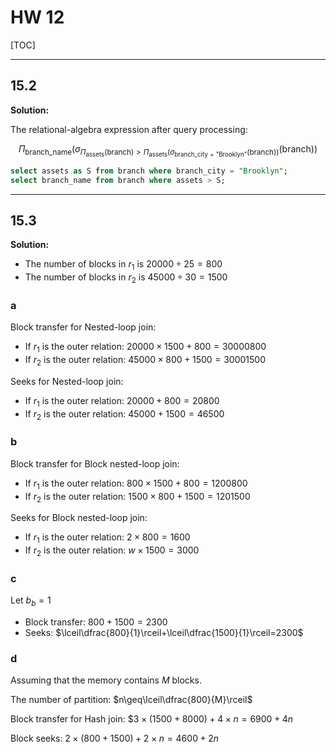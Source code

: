 # HW 12

[TOC]

---

## 15.2

**Solution:**

The relational-algebra expression after query processing:

$$\Pi_{\text{branch\_name}}(\sigma_{\Pi_{\text{assets}}(\text{branch})>\Pi_{\text{assets}}(\sigma_{\text{branch\_city}=\text{"Brooklyn"}}(\text{branch}))}(\text{branch}))$$

```sql
select assets as S from branch where branch_city = "Brooklyn";
select branch_name from branch where assets > S;
```

---

## 15.3

**Solution:**

* The number of blocks in $r_1$ is $20000\div25=800$
* The number of blocks in $r_2$ is $45000\div30=1500$

### a

Block transfer for Nested-loop join: 

* If $r_1$ is the outer relation: $20000\times1500+800=30000800$
* If $r_2$ is the outer relation: $45000\times800+1500=30001500$

Seeks for Nested-loop join:

* If $r_1$ is the outer relation: $20000+800=20800$
* If $r_2$ is the outer relation: $45000+1500=46500$

### b

Block transfer for Block nested-loop join:

* If $r_1$ is the outer relation: $800\times1500+800=1200800$
* If $r_2$ is the outer relation: $1500\times800+1500=1201500$

Seeks for Block nested-loop join:

* If $r_1$ is the outer relation: $2\times800=1600$
* If $r_2$ is the outer relation: $w\times1500=3000$

### c

Let $b_b=1$

* Block transfer: $800+1500=2300$
* Seeks: $\lceil\dfrac{800}{1}\rceil+\lceil\dfrac{1500}{1}\rceil=2300$

### d

Assuming that the memory contains $M$ blocks.

The number of partition: $n\geq\lceil\dfrac{800}{M}\rceil$

Block transfer for Hash join: $$3\times(1500+8000)+4\times n=6900+4n$

Block seeks: $2\times(800+1500)+2\times n=4600+2n$